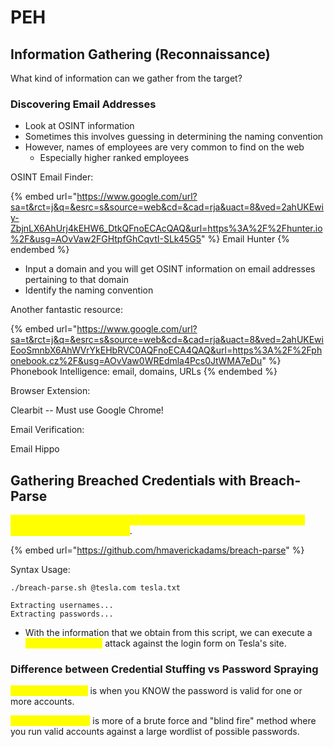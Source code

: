 # PEH

## Information Gathering (Reconnaissance)

What kind of information can we gather from the target?

### Discovering Email Addresses

* Look at OSINT information
* Sometimes this involves guessing in determining the naming convention
* However, names of employees are very common to find on the web
  * Especially higher ranked employees

OSINT Email Finder:

{% embed url="https://www.google.com/url?sa=t&rct=j&q=&esrc=s&source=web&cd=&cad=rja&uact=8&ved=2ahUKEwiy-ZbjnLX6AhUrj4kEHW6_DtkQFnoECAcQAQ&url=https%3A%2F%2Fhunter.io%2F&usg=AOvVaw2FGHtpfGhCqvtI-SLk45G5" %}
Email Hunter
{% endembed %}

* Input a domain and you will get OSINT information on email addresses pertaining to that domain
* Identify the naming convention

Another fantastic resource:

{% embed url="https://www.google.com/url?sa=t&rct=j&q=&esrc=s&source=web&cd=&cad=rja&uact=8&ved=2ahUKEwiEooSmnbX6AhWVrYkEHbRVC0AQFnoECA4QAQ&url=https%3A%2F%2Fphonebook.cz%2F&usg=AOvVaw0WREdmla4Pcs0JtWMA7eDu" %}
Phonebook Intelligence: email, domains, URLs
{% endembed %}

Browser Extension:

Clearbit -- Must use Google Chrome!

Email Verification:

Email Hippo

## Gathering Breached Credentials with Breach-Parse

<mark style="color:yellow;">This script will cross reference valid usernames/emails with credentials obtained from past breaches</mark>.

{% embed url="https://github.com/hmaverickadams/breach-parse" %}

Syntax Usage:

```
./breach-parse.sh @tesla.com tesla.txt

Extracting usernames...
Extracting passwords...
```

* With the information that we obtain from this script, we can execute a <mark style="color:yellow;">Credential Stuffing</mark> attack against the login form on Tesla's site.

### Difference between Credential Stuffing vs Password Spraying

<mark style="color:yellow;">Credential Stuffing</mark> is when you KNOW the password is valid for one or more accounts.

<mark style="color:yellow;">Password Spraying</mark> is more of a brute force and "blind fire" method where you run valid accounts against a large wordlist of possible passwords.

